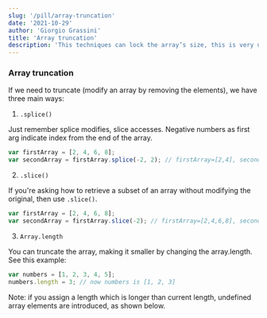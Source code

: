 ```yaml
---
slug: '/pill/array-truncation'
date: '2021-10-29'
author: 'Giorgio Grassini'
title: 'Array truncation'
description: 'This techniques can lock the array’s size, this is very useful to delete some elements of the array based on the number of elements you want to set.'
---
```


### Array truncation

If we need to truncate (modify an array by removing the elements), we have three main ways:

1. `.splice()`

Just remember splice modifies, slice accesses. Negative numbers as first arg indicate index from the end of the array.

```js
var firstArray = [2, 4, 6, 8];
var secondArray = firstArray.splice(-2, 2); // firstArray=[2,4], secondArray=[6,8]
```

2. `.slice()`

If you're asking how to retrieve a subset of an array without modifying the original, then use `.slice()`.

```js
var firstArray = [2, 4, 6, 8];
var secondArray = firstArray.slice(-2); // firstArray=[2,4,6,8], secondArray=[6,8]
```

3. `Array.length`

You can truncate the array, making it smaller by changing the array.length. See this example:

```js
var numbers = [1, 2, 3, 4, 5];
numbers.length = 3; // now numbers is [1, 2, 3]
```

Note: if you assign a length which is longer than current length, undefined array elements are introduced, as shown below.
